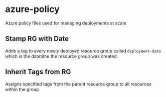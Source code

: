 # azure-policy
Azure policy files used for managing deployments at scale

## Stamp RG with Date
Adds a tag to every newly deployed resource group called `deployment-date` which is the datetime the resource group was created.

## Inherit Tags from RG
Assigns specified tags from the parent resource group to all resources within the group
